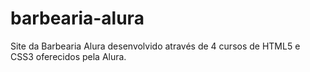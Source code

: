 # barbearia-alura
Site da Barbearia Alura desenvolvido através de 4 cursos de HTML5 e CSS3 oferecidos pela Alura.
